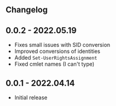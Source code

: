 ﻿## Changelog

## 0.0.2 - 2022.05.19
- Fixes small issues with SID conversion
- Improved conversions of identities
- Added `Set-UserRightsAssignment`
- Fixed cmlet names (I can't type)

## 0.0.1 - 2022.04.14
- Initial release